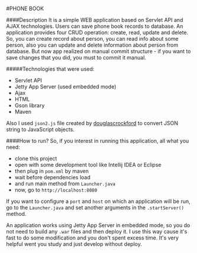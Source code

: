 #PHONE BOOK

####Description
It is a simple WEB application based on Servlet API and AJAX technologies. Users can save phone book records to database.
An application provides four CRUD operation: create, read, update and delete. So, you can create record about person,
you can read info about some person, also you can update and delete information about person from database.
But now app realized on manual commit structure - if you want to save changes that you did, you must to commit it manual.

#####Technologies that were used:
- Servlet API
- Jetty App Server (used embedded mode)
- Ajax
- HTML
- Gson library
- Maven

Also I used `json2.js` file created by [douglascrockford](https://github.com/douglascrockford/JSON-js/blob/master/json2.js) to convert JSON string to JavaScript objects.

####How to run?
So, if you interest in running this application, all what you need:
- clone this project
- open with some development tool like Intellij IDEA or Eclipse
- then plug in `pom.xml` by maven
- wait before dependencies load
- and run main method from `Launcher.java`
- now, go to `http://localhost:8080`

If you want to configure a `port` and `host` on which an application will be run, go to the `Launcher.java` and set another arguments in the `.startServer()` method.

An application works using Jetty App Server in embedded mode, so you do not need to build any `.war` files and then deploy it.
I use this way cause it's fast to do some modification and you don't spent excess time. It's very helpful went you study and just develop without deploy.

